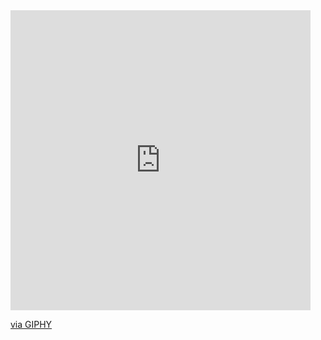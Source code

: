 

<iframe src="https://giphy.com/embed/ToMjGpyHdJiioVfdtK0" width="480" height="480" frameBorder="0" class="giphy-embed" allowFullScreen></iframe><p><a href="https://giphy.com/gifs/bigblueboo-cyberpunk-network-signals-ToMjGpyHdJiioVfdtK0">via GIPHY</a></p>
